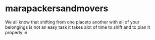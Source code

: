 # marapackersandmovers
We all know that shifting from one placeto another with all of your belongings is not an easy task it takes alot of time to shift and to plan it properly in 
